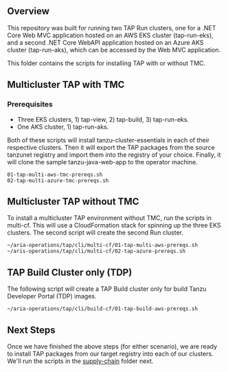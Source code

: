 ## Overview

This repository was built for running two TAP Run clusters, one for a .NET Core Web MVC application hosted on an AWS EKS cluster (tap-run-eks), and a second .NET Core WebAPI application hosted on an Azure AKS cluster (tap-run-aks), which can be accessed by the Web MVC application.

This folder contains the scripts for installing TAP with or without TMC.

## Multicluster TAP with TMC

### Prerequisites

* Three EKS clusters, 1) tap-view, 2) tap-build, 3) tap-run-eks.
* One AKS cluster, 1) tap-run-aks.

Both of these scripts will install tanzu-cluster-essentials in each of their respective clusters. Then it will export the TAP packages from the source tanzunet registry and import them into the registry of your choice. Finally, it will clone the sample tanzu-java-web-app to the operator machine.

    01-tap-multi-aws-tmc-prereqs.sh
    02-tap-multi-azure-tmc-prereqs.sh

## Multicluster TAP without TMC

To install a multicluster TAP environment without TMC, run the scripts in multi-cf. This will use a CloudFormation stack for spinning up the three EKS clusters. The second script will create the second Run cluster.

    ~/aria-operations/tap/cli/multi-cf/01-tap-multi-aws-prereqs.sh
    ~/aris-operations/tap/cli/multi-cf/02-tap-azure-prereqs.sh

## TAP Build Cluster only (TDP)

The following script will create a TAP Build cluster only for build Tanzu Developer Portal (TDP) images.

    ~/aria-operations/tap/cli/build-cf/01-tap-build-aws-prereqs.sh

## Next Steps

Once we have finished the above steps (for either scenario), we are ready to install TAP packages from our target registry into each of our clusters. We'll run the scripts in the [supply-chain](supply-chain) folder next.
